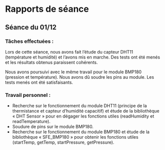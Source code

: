 
# Rapports de séance

## Séance du 01/12 

### Tâches effectuées : 

Lors de cette séance, nous avons fait l’étude du capteur DHT11 (température et humidité) et l’avons mis en marche.
Des tests ont été menés et les résultats obtenus paraissent cohérents. 

Nous avons poursuivi avec le même travail pour le module BMP180 (pression et température). Nous avons dû soudre les pins au module.
Les tests menés ont été satisfaisants. 


### Travail personnel :
-	Recherche sur le fonctionnement du module DHT11 (principe de la thermistance et capteur d’humidité capacitif) et étude de la bibliothèque « DHT Sensor » pour en dégager les fonctions utiles (readHumidity et readTemperature).
-	Soudure de pins sur le module BMP180.
-	Recherche sur le fonctionnement du module BMP180 et étude de la bibliothèque « SFE_BMP180 » pour obtenir les fonctions utiles (startTemp, getTemp, startPressure, getPressure).
